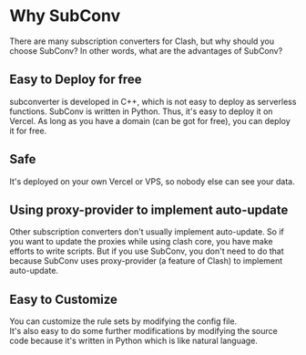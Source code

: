 # Why SubConv

There are many subscription converters for Clash, but why should you choose SubConv? In other words, what are the advantages of SubConv?  

## Easy to Deploy for free
subconverter is developed in C++, which is not easy to deploy as serverless functions. SubConv is written in Python. Thus, it's easy to deploy it on Vercel. As long as you have a domain (can be got for free), you can deploy it for free.  

## Safe
It's deployed on your own Vercel or VPS, so nobody else can see your data.  

## Using proxy-provider to implement auto-update
Other subscription converters don't usually implement auto-update. So if you want to update the proxies while using clash core, you have make efforts to write scripts. But if you use SubConv, you don't need to do that because SubConv uses proxy-provider (a feature of Clash) to implement auto-update.  

## Easy to Customize
You can customize the rule sets by modifying the config file.  
It's also easy to do some further modifications by modifying the source code because it's written in Python which is like natural language.  
